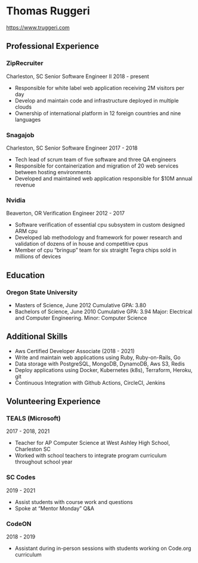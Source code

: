 # Thomas Ruggeri

https://www.truggeri.com

## Professional Experience

### ZipRecruiter

Charleston, SC
Senior Software Engineer II
2018 - present

* Responsible for white label web application receiving 2M visitors per day
* Develop and maintain code and infrastructure deployed in multiple clouds
* Ownership of international platform in 12 foreign countries and nine languages

### Snagajob

Charleston, SC
Senior Software Engineer
2017 - 2018

* Tech lead of scrum team of five software and three QA engineers
* Responsible for containerization and migration of 20 web services between hosting environments
* Developed and maintained web application responsible for $10M annual revenue

### Nvidia

Beaverton, OR
Verification Engineer
2012 - 2017

* Software verification of essential cpu subsystem in custom designed ARM cpu
* Developed lab methodology and framework for power research and validation of dozens of in house and competitive cpus
* Member of cpu “bringup” team for six straight Tegra chips sold in millions of devices

## Education

### Oregon State University

* Masters of Science, June 2012
Cumulative GPA: 3.80
* Bachelors of Science, June 2010
Cumulative GPA: 3.94
Major: Electrical and Computer Engineering. Minor: Computer Science

## Additional Skills

* Aws Certified Developer Associate (2018 - 2021)
* Write and maintain web applications using Ruby, Ruby-on-Rails, Go
* Data storage with PostgreSQL, MongoDB, DynamoDB, Aws S3, Redis
* Deploy applications using Docker, Kubernetes (k8s), Terraform, Heroku, git
* Continuous Integration with Github Actions, CircleCI, Jenkins

## Volunteering Experience

### TEALS (Microsoft)

2017 - 2018, 2021

* Teacher for AP Computer Science at West Ashley High School, Charleston SC
* Worked with school teachers to integrate program curriculum throughout school year

### SC Codes

2019 - 2021

* Assist students with course work and questions
* Spoke at “Mentor Monday” Q&A

### CodeON

2018 - 2019

* Assistant during in-person sessions with students working on Code.org curriculum
